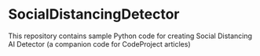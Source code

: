 # SocialDistancingDetector
This repository contains sample Python code for creating Social Distancing AI Detector (a companion code for CodeProject articles)
